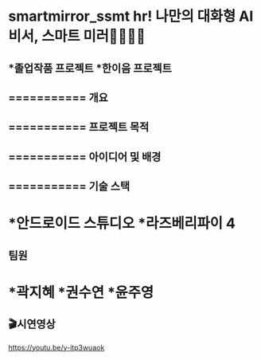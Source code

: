 smartmirror_ssmt hr!
나만의 대화형 AI 비서, 스마트 미러👩‍💼👨‍💼
===========
*졸업작품 프로젝트
*한이음 프로젝트
---------------------------
===========
개요
---------------------------


===========
프로젝트 목적
---------------------------

===========
아이디어 및 배경
---------------------------

===========
기술 스택
---------------------------
*안드로이드 스튜디오
*라즈베리파이 4
===========
팀원
---------------------------
*곽지혜
*권수연
*윤주영
===========
🎬시연영상
---------------------------
https://youtu.be/y-itp3wuaok
